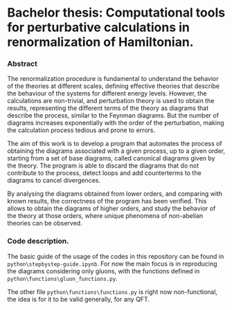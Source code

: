 # Bachelor thesis: Computational tools for perturbative calculations in renormalization of Hamiltonian. 

### Abstract
The renormalization procedure is fundamental to understand the behavior of the 
theories at different scales, defining effective theories that describe the
behaviour of the systems for different energy levels. However, the calculations are
non-trivial, and perturbation theory is used to obtain the results, representing
the different terms of the theory as diagrams that describe the process, similar
to the Feynman diagrams. But the number of diagrams increases exponentially with
the order of the perturbation, making the calculation process tedious and prone to
errors. 

The aim of this work is to develop a program that automates the process of
obtaining the diagrams associated with a given process, up to a given order,
starting from a set of base diagrams, called canonical diagrams given by the
theory. The program is able to discard the diagrams that do not contribute to the
process, detect loops and add counterterms to the diagrams to cancel divergences. 

By analysing the diagrams obtained from lower orders, and comparing with known
results, the correctness of the program has been verified. This allows to obtain
the diagrams of higher orders, and study the behavior of the theory at those
orders, where unique phenomena of non-abelian theories can be observed.

### Code description.

The basic guide of the usage of the codes in this repository can be found in `python\stepbystep-guide.ipynb`. For now the main focus is in reproducing the diagrams considering only gluons, with the functions defined in `python\functions\gluon_functions.py`.

The other file `python\functions\functions.py` is right now non-functional, the idea is for it to be valid generally, for any QFT.